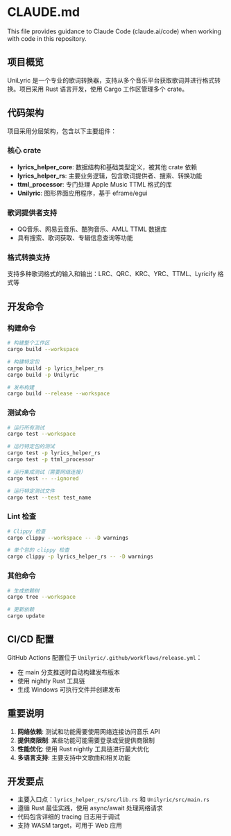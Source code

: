 # CLAUDE.md

This file provides guidance to Claude Code (claude.ai/code) when working with code in this repository.

## 项目概览

UniLyric 是一个专业的歌词转换器，支持从多个音乐平台获取歌词并进行格式转换。项目采用 Rust 语言开发，使用 Cargo 工作区管理多个 crate。

## 代码架构

项目采用分层架构，包含以下主要组件：

### 核心 crate
- **lyrics_helper_core**: 数据结构和基础类型定义，被其他 crate 依赖
- **lyrics_helper_rs**: 主要业务逻辑，包含歌词提供者、搜索、转换功能
- **ttml_processor**: 专门处理 Apple Music TTML 格式的库
- **Unilyric**: 图形界面应用程序，基于 eframe/egui

### 歌词提供者支持
- QQ音乐、网易云音乐、酷狗音乐、AMLL TTML 数据库
- 具有搜索、歌词获取、专辑信息查询等功能

### 格式转换支持
支持多种歌词格式的输入和输出：LRC、QRC、KRC、YRC、TTML、Lyricify 格式等

## 开发命令

### 构建命令
```bash
# 构建整个工作区
cargo build --workspace

# 构建特定包
cargo build -p lyrics_helper_rs
cargo build -p Unilyric

# 发布构建
cargo build --release --workspace
```

### 测试命令
```bash
# 运行所有测试
cargo test --workspace

# 运行特定包的测试
cargo test -p lyrics_helper_rs
cargo test -p ttml_processor

# 运行集成测试（需要网络连接）
cargo test -- --ignored

# 运行特定测试文件
cargo test --test test_name
```

### Lint 检查
```bash
# Clippy 检查
cargo clippy --workspace -- -D warnings

# 单个包的 clippy 检查
cargo clippy -p lyrics_helper_rs -- -D warnings
```

### 其他命令
```bash
# 生成依赖树
cargo tree --workspace

# 更新依赖
cargo update
```

## CI/CD 配置

GitHub Actions 配置位于 `Unilyric/.github/workflows/release.yml`：
- 在 main 分支推送时自动构建发布版本
- 使用 nightly Rust 工具链
- 生成 Windows 可执行文件并创建发布

## 重要说明

1. **网络依赖**: 测试和功能需要使用网络连接访问音乐 API
2. **提供商限制**: 某些功能可能需要登录或受提供商限制
3. **性能优化**: 使用 Rust nightly 工具链进行最大优化
4. **多语言支持**: 主要支持中文歌曲和相关功能

## 开发要点

- 主要入口点：`lyrics_helper_rs/src/lib.rs` 和 `Unilyric/src/main.rs`
- 遵循 Rust 最佳实践，使用 async/await 处理网络请求
- 代码包含详细的 tracing 日志用于调试
- 支持 WASM target，可用于 Web 应用
